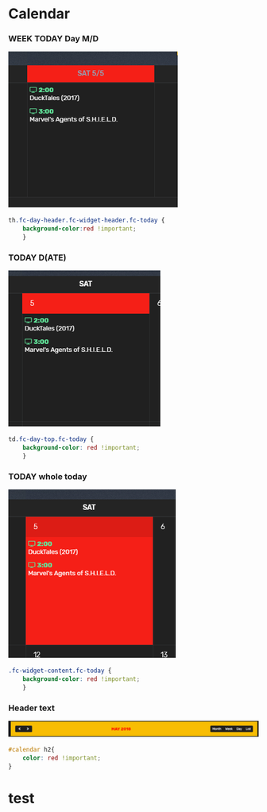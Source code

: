 # Calendar

### WEEK TODAY Day M/D  
![img](img/calendar/WEEK-TODAY-Day-M_D.png)
```css
th.fc-day-header.fc-widget-header.fc-today {
    background-color:red !important;
    }
```

### TODAY D(ATE)  
![img](img/calendar/TODAY-D_ATE_.png)
```css
td.fc-day-top.fc-today {
    background-color: red !important;
    }
```

### TODAY whole today  
![img](img/calendar/TODAY-whole-today.png)
```css
.fc-widget-content.fc-today {
    background-color: red !important;
    }
```

### Header text
![img](img/calendar/header-text.png)
```css
#calendar h2{
    color: red !important;
}
```
# test
